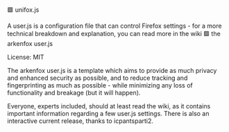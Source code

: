🟪 unifox.js

A user.js is a configuration file that can control Firefox settings - for a more technical breakdown and explanation, you can read more in the wiki
🟩 the arkenfox user.js

License: MIT

The arkenfox user.js is a template which aims to provide as much privacy and enhanced security as possible, and to reduce tracking and fingerprinting as much as possible - while minimizing any loss of functionality and breakage (but it will happen).

Everyone, experts included, should at least read the wiki, as it contains important information regarding a few user.js settings. There is also an interactive current release, thanks to icpantsparti2.

